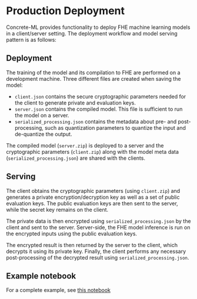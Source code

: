 # Production Deployment

Concrete-ML provides functionality to deploy FHE machine learning models in a client/server setting. The deployment workflow and model serving pattern is as follows:

## Deployment

The training of the model and its compilation to FHE are performed on a development machine. Three different files are created when saving the model:

- `client.json` contains the secure cryptographic parameters needed for the client to generate private and evaluation keys.
- `server.json` contains the compiled model. This file is sufficient to run the model on a server.
- `serialized_processing.json` contains the metadata about pre- and post-processing, such as quantization parameters to quantize the input and de-quantize the output.

The compiled model (`server.zip`) is deployed to a server and the cryptographic parameters (`client.zip`) along with the model meta data (`serialized_processing.json`) are shared with the clients.

## Serving

The client obtains the cryptographic parameters (using `client.zip`) and generates a private encryption/decryption key as well as a set of public evaluation keys. The public evaluation keys are then sent to the server, while the secret key remains on the client.

The private data is then encrypted using `serialized_processing.json` by the client and sent to the server. Server-side, the FHE model inference is run on the encrypted inputs using the public evaluation keys.

The encrypted result is then returned by the server to the client, which decrypts it using its private key. Finally, the client performs any necessary post-processing of the decrypted result using `serialized_processing.json`.

## Example notebook

For a complete example, see [this notebook](https://github.com/zama-ai/concrete-ml-internal/tree/main/docs/advanced_examples/ClientServer.ipynb)
